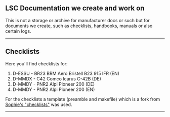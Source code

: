 ## LSC Documentation we create and work on

This is not a storage or archive for manufacturer docs or such but for documents we create, such as checklists, handbooks, manuals or also certain logs.

---

## Checklists

Here you'll find checklists for:

1. D-ESSU - BR23 BRM Aero Bristell B23 915 IFR (EN)
2. D-MMDX - C42  Comco Icarus C-42B  (DE)
3. D-MMDY - PNR2 Alpi Pioneer 200 (DE)
4. D-MMDY - PNR2 Alpi Pioneer 200 (EN)

For the checklists a template (preamble and makefile) which is a fork from [Sophie's "checklists"](https://github.com/miss-sophie/checklists) was used. 
   
---
